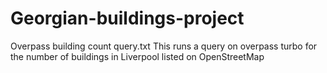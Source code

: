 # Georgian-buildings-project




Overpass building count query.txt
This runs a query on overpass turbo for the number of buildings in Liverpool listed on OpenStreetMap
